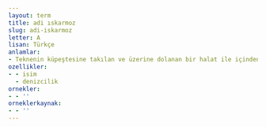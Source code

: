 ```yaml
---
layout: term
title: adi ıskarmoz
slug: adi-iskarmoz
letter: A
lisan: Türkçe
anlamlar:
- Teknenin küpeştesine takılan ve üzerine dolanan bir halat ile içinden sadece bir kürek geçebilen, birbirine yakın, iki ahşap çubuk
ozellikler:
- - isim
  - denizcilik
ornekler:
- - ''
orneklerkaynak:
- - ''
---
```

